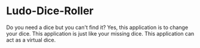 # Ludo-Dice-Roller
Do you need a dice but you can't find it? Yes, this application is to change your dice. This application is just like your missing dice. This application can act as a virtual dice.
